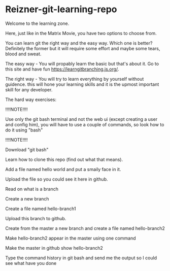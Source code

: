 # Reizner-git-learning-repo

Welcome to the learning zone.

Here, just like in the Matrix Movie, you have two options to choose from.

You can learn git the right way and the easy way. Which one is better? Definitely the former but it will require some effort and maybe some tears, blood and sweat.

The easy way - You will propably learn the basic but that's about it. Go to this site and have fun https://learngitbranching.js.org/.

The right way - You will try to learn everything by yourself without guidence. this will hone your learning skills and it is the upmost important skill for any developer.

The hard way exercises:

!!!!NOTE!!!!

Use only the git bash terminal and not the web ui (except creating a user and config him),
you will have to use a couple of commands, so look how to do it using "bash"

!!!!NOTE!!!!

Download "git bash"

Learn how to clone this repo (find out what that means).

Add a file named hello world and put a smaily face in it.

Upload the file so you could see it here in github.

Read on what is a branch

Create a new branch

Create a file named hello-branch1

Upload this branch to github.

Create from the master a new branch and create a file named hello-branch2

Make hello-branch2 appear in the master using one command

Make the master in github show hello-branch2

Type the command history in git bash and send me the output so I could see what have you done
